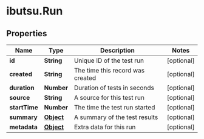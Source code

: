 # ibutsu.Run

## Properties

Name | Type | Description | Notes
------------ | ------------- | ------------- | -------------
**id** | **String** | Unique ID of the test run | [optional] 
**created** | **String** | The time this record was created | [optional] 
**duration** | **Number** | Duration of tests in seconds | [optional] 
**source** | **String** | A source for this test run | [optional] 
**startTime** | **Number** | The time the test run started | [optional] 
**summary** | [**Object**](.md) | A summary of the test results | [optional] 
**metadata** | [**Object**](.md) | Extra data for this run | [optional] 



